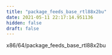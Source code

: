 ```yaml
---
title: "package_feeds_base_rtl88x2bu"
date: 2021-05-11 22:17:14.951136
hidden: false
draft: false
---
```


x86/64/package_feeds_base_rtl88x2bu


